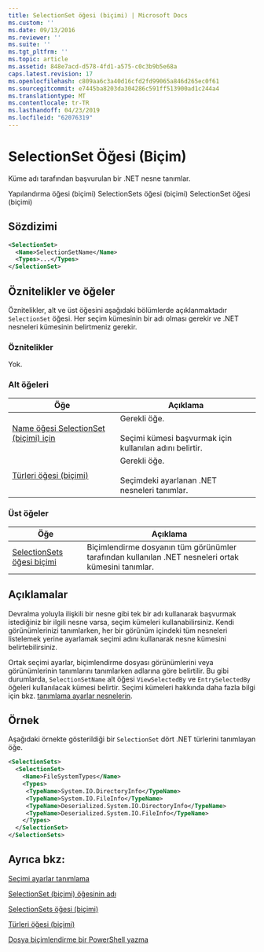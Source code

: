 ```yaml
---
title: SelectionSet öğesi (biçimi) | Microsoft Docs
ms.custom: ''
ms.date: 09/13/2016
ms.reviewer: ''
ms.suite: ''
ms.tgt_pltfrm: ''
ms.topic: article
ms.assetid: 848e7acd-d578-4fd1-a575-c0c3b9b5e68a
caps.latest.revision: 17
ms.openlocfilehash: c809aa6c3a40d16cfd2fd99065a846d265ec0f61
ms.sourcegitcommit: e7445ba8203da304286c591ff513900ad1c244a4
ms.translationtype: MT
ms.contentlocale: tr-TR
ms.lasthandoff: 04/23/2019
ms.locfileid: "62076319"
---
```

# <a name="selectionset-element-format"></a>SelectionSet Öğesi (Biçim)

Küme adı tarafından başvurulan bir .NET nesne tanımlar.

Yapılandırma öğesi (biçimi) SelectionSets öğesi (biçimi) SelectionSet öğesi (biçimi)

## <a name="syntax"></a>Sözdizimi

```xml
<SelectionSet>
  <Name>SelectionSetName</Name>
  <Types>...</Types>
</SelectionSet>
```

## <a name="attributes-and-elements"></a>Öznitelikler ve öğeler

Öznitelikler, alt ve üst öğesini aşağıdaki bölümlerde açıklanmaktadır `SelectionSet` öğesi. Her seçim kümesinin bir adı olması gerekir ve .NET nesneleri kümesinin belirtmeniz gerekir.

### <a name="attributes"></a>Öznitelikler

Yok.

### <a name="child-elements"></a>Alt öğeleri

|Öğe|Açıklama|
|-------------|-----------------|
|[Name öğesi SelectionSet (biçimi) için](./name-element-for-selectionset-format.md)|Gerekli öğe.<br /><br /> Seçimi kümesi başvurmak için kullanılan adını belirtir.|
|[Türleri öğesi (biçimi)](./types-element-for-selectionset-format.md)|Gerekli öğe.<br /><br /> Seçimdeki ayarlanan .NET nesneleri tanımlar.|

### <a name="parent-elements"></a>Üst öğeler

|Öğe|Açıklama|
|-------------|-----------------|
|[SelectionSets öğesi biçimi](./selectionsets-element-format.md)|Biçimlendirme dosyanın tüm görünümler tarafından kullanılan .NET nesneleri ortak kümesini tanımlar.|

## <a name="remarks"></a>Açıklamalar

Devralma yoluyla ilişkili bir nesne gibi tek bir adı kullanarak başvurmak istediğiniz bir ilgili nesne varsa, seçim kümeleri kullanabilirsiniz. Kendi görünümlerinizi tanımlarken, her bir görünüm içindeki tüm nesneleri listelemek yerine ayarlamak seçimi adını kullanarak nesne kümesini belirtebilirsiniz.

Ortak seçimi ayarlar, biçimlendirme dosyası görünümlerini veya görünümlerinin tanımlarını tanımlarken adlarına göre belirtilir. Bu gibi durumlarda, `SelectionSetName` alt öğesi `ViewSelectedBy` ve `EntrySelectedBy` öğeleri kullanılacak kümesi belirtir. Seçimi kümeleri hakkında daha fazla bilgi için bkz. [tanımlama ayarlar nesnelerin](./defining-selection-sets.md).

## <a name="example"></a>Örnek

Aşağıdaki örnekte gösterildiği bir `SelectionSet` dört .NET türlerini tanımlayan öğe.

```xml
<SelectionSets>
  <SelectionSet>
    <Name>FileSystemTypes</Name>
    <Types>
     <TypeName>System.IO.DirectoryInfo</TypeName>
     <TypeName>System.IO.FileInfo</TypeName>
     <TypeName>Deserialized.System.IO.DirectoryInfo</TypeName>
     <TypeName>Deserialized.System.IO.FileInfo</TypeName>
    </Types>
  </SelectionSet>
</SelectionSets>
```

## <a name="see-also"></a>Ayrıca bkz:

[Seçimi ayarlar tanımlama](./defining-selection-sets.md)

[SelectionSet (biçimi) öğesinin adı](./name-element-for-selectionset-format.md)

[SelectionSets öğesi (biçimi)](./selectionsets-element-format.md)

[Türleri öğesi (biçimi)](./types-element-for-selectionset-format.md)

[Dosya biçimlendirme bir PowerShell yazma](./writing-a-powershell-formatting-file.md)
